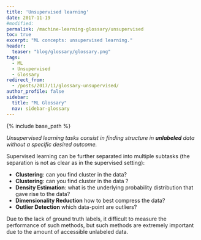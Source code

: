 ```yaml
---
title: 'Unsupervised learning'
date: 2017-11-19
#modified: 
permalink: /machine-learning-glossary/unsupervised
toc: true
excerpt: "ML concepts: unsupervised learning."
header: 
  teaser: "blog/glossary/glossary.png"
tags:
  - ML
  - Unsupervised
  - Glossary
redirect_from: 
  - /posts/2017/11/glossary-unsupervised/
author_profile: false
sidebar:
  title: "ML Glossary"
  nav: sidebar-glossary
---
```


{% include base_path %}

*Unsupervised learning tasks consist in finding structure in **unlabeled** data without a specific desired outcome.*

Supervised learning can be further separated into multiple subtasks (the separation is not as clear as in the supervised setting):
* **Clustering**: can you find cluster in the data?
* **Clustering**: can you find cluster in the data ?
* **Density Estimation**: what is the underlying probability distribution that gave rise to the data?
* **Dimensionality Reduction** how to best compress the data?
* **Outlier Detection** which data-point are outliers?

Due to the lack of ground truth labels, it difficult to measure the performance of such methods, but such methods are extremely important due to the amount of accessible unlabeled data.
